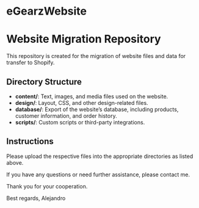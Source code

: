# eGearzWebsite
# Website Migration Repository

This repository is created for the migration of website files and data for transfer to Shopify.

## Directory Structure
- **content/**: Text, images, and media files used on the website.
- **design/**: Layout, CSS, and other design-related files.
- **database/**: Export of the website’s database, including products, customer information, and order history.
- **scripts/**: Custom scripts or third-party integrations.

## Instructions
Please upload the respective files into the appropriate directories as listed above.

If you have any questions or need further assistance, please contact me.

Thank you for your cooperation.

Best regards,
Alejandro
